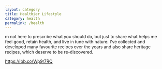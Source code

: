 ```yaml
---
layout: category
title: Healthier Lifestyle
category: health
permalink: /health
---
```

m not here to prescribe what you should do, but just to share what
helps me feel good, retain health, and live in tune with nature. I’ve
collected and developed many favourite recipes over the years and
also share heritage recipes, which deserve to be re-discovered.

https://ibb.co/Wp9r7RQ